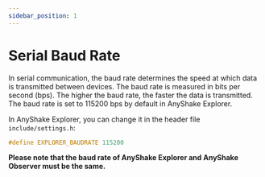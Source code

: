 ```yaml
---
sidebar_position: 1
---
```


# Serial Baud Rate

In serial communication, the baud rate determines the speed at which data is transmitted between devices. The baud rate is measured in bits per second (bps). The higher the baud rate, the faster the data is transmitted. The baud rate is set to 115200 bps by default in AnyShake Explorer.

In AnyShake Explorer, you can change it in the header file `include/settings.h`:

```cpp
#define EXPLORER_BAUDRATE 115200
```

**Please note that the baud rate of AnyShake Explorer and AnyShake Observer must be the same.**
